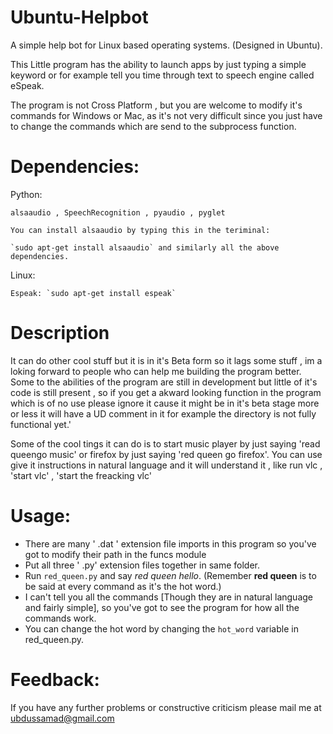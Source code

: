 # Ubuntu-Helpbot
A simple help bot for Linux based operating systems. (Designed in Ubuntu).

This Little program has the ability to launch apps by just typing a simple keyword or for example tell you time through text to speech engine called eSpeak.

The program is not Cross Platform , but you are welcome to modify it's commands for Windows or Mac, as it's not very difficult since you just have to change the commands which are send to the subprocess function.

# Dependencies:

Python:
	
	alsaaudio , SpeechRecognition , pyaudio , pyglet

	You can install alsaaudio by typing this in the teriminal:

	`sudo apt-get install alsaaudio` and similarly all the above dependencies.

Linux:
	
	Espeak: `sudo apt-get install espeak`

# Description
It can do other cool stuff but it is in it's Beta form so it lags some stuff , im a loking forward to people who can help me building the program better.
Some to the abilities of the program are still in development but little of it's code is still present , so if you get a akward looking function in the program which is of no use please ignore it cause it might be in it's beta stage more or less it will have a UD  comment in it for example the directory is not fully functional yet.'

Some of the cool tings it can do is to start music player by just saying 'read queengo music' or firefox by just saying 'red queen go firefox'.
You can use give it instructions in natural language and it will understand it , like run vlc , 'start vlc' , 'start the freacking vlc'

# Usage:

* There are many ' .dat '  extension file imports in this program so  you've got to modify their path in the funcs module
* Put all three ' .py'  extension files together in same folder.
* Run `red_queen.py` and say *red queen hello*. (Remember **red queen** is to be said at every command as it's the hot word.)
* I can't tell you all the commands [Though they are in natural language and fairly simple], so you've got to see the program for how all the commands work.
* You can change the hot word by changing the `hot_word` variable in red_queen.py.


# Feedback:
If you have any further problems or constructive criticism please mail me at ubdussamad@gmail.com
